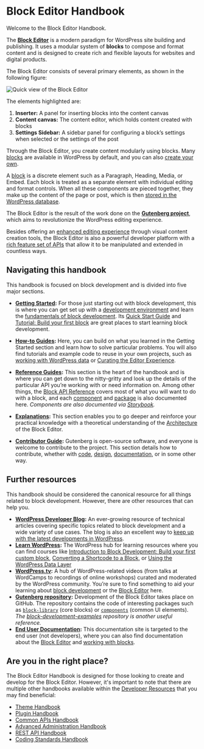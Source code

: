 # Block Editor Handbook

Welcome to the Block Editor Handbook.

The [**Block Editor**](https://wordpress.org/gutenberg/) is a modern paradigm for WordPress site building and publishing. It uses a modular system of **blocks** to compose and format content and is designed to create rich and flexible layouts for websites and digital products.

The Block Editor consists of several primary elements, as shown in the following figure:

![Quick view of the Block Editor](https://raw.githubusercontent.com/WordPress/gutenberg/trunk/docs/assets/overview-block-editor-2023.png)

The elements highlighted are:

1. **Inserter:** A panel for inserting blocks into the content canvas
2. **Content canvas:** The content editor, which holds content created with blocks
3. **Settings Sidebar:** A sidebar panel for configuring a block’s settings when selected or the settings of the post

Through the Block Editor, you create content modularly using blocks. Many [blocks](https://developer.wordpress.org/block-editor/reference-guides/core-blocks/) are available in WordPress by default, and you can also [create your own](https://developer.wordpress.org/block-editor/getting-started/create-block/).

A [block](https://developer.wordpress.org/block-editor/explanations/architecture/key-concepts/#blocks) is a discrete element such as a Paragraph, Heading, Media, or Embed. Each block is treated as a separate element with individual editing and format controls. When all these components are pieced together, they make up the content of the page or post, which is then [stored in the WordPress database](https://developer.wordpress.org/block-editor/explanations/architecture/data-flow/#serialization-and-parsing).

The Block Editor is the result of the work done on the [**Gutenberg project**](https://developer.wordpress.org/block-editor/getting-started/faq/#what-is-gutenberg), which aims to revolutionize the WordPress editing experience.

Besides offering an [enhanced editing experience](https://wordpress.org/gutenberg/) through visual content creation tools, the Block Editor is also a powerful developer platform with a [rich feature set of APIs](https://developer.wordpress.org/block-editor/reference-guides/) that allow it to be manipulated and extended in countless ways.

## Navigating this handbook

This handbook is focused on block development and is divided into five major sections.

- **[Getting Started](https://developer.wordpress.org/block-editor/getting-started/):** For those just starting out with block development, this is where you can get set up with a [development environment](https://developer.wordpress.org/block-editor/getting-started/devenv/) and learn the [fundamentals of block development](https://developer.wordpress.org/block-editor/getting-started/fundamentals/). Its [Quick Start Guide](https://developer.wordpress.org/block-editor/getting-started/quick-start-guide/) and [Tutorial: Build your first block](https://developer.wordpress.org/block-editor/getting-started/tutorial/) are great places to start learning block development.

- **[How-to Guides](https://developer.wordpress.org/block-editor/how-to-guides/):** Here, you can build on what you learned in the Getting Started section and learn how to solve particular problems. You will also find tutorials and example code to reuse in your own projects, such as [working with WordPress data](https://developer.wordpress.org/block-editor/how-to-guides/data-basics/) or [Curating the Editor Experience](https://developer.wordpress.org/block-editor/how-to-guides/curating-the-editor-experience/).

- **[Reference Guides](https://developer.wordpress.org/block-editor/reference-guides/):** This section is the heart of the handbook and is where you can get down to the nitty-gritty and look up the details of the particular API you’re working with or need information on. Among other things, the [Block API Reference](https://developer.wordpress.org/block-editor/reference-guides/block-api/) covers most of what you will want to do with a block, and each [component](https://developer.wordpress.org/block-editor/reference-guides/components/) and [package](https://developer.wordpress.org/block-editor/reference-guides/packages/) is also documented here. _Components are also documented via [Storybook](https://wordpress.github.io/gutenberg/?path=/story/docs-introduction--page)._

- **[Explanations](https://developer.wordpress.org/block-editor/explanations/):** This section enables you to go deeper and reinforce your practical knowledge with a theoretical understanding of the [Architecture](https://developer.wordpress.org/block-editor/explanations/architecture/) of the Block Editor.

- **[Contributor Guide](https://developer.wordpress.org/block-editor/contributors/):** Gutenberg is open-source software, and everyone is welcome to contribute to the project. This section details how to contribute, whether with [code](https://developer.wordpress.org/block-editor/contributors/code/), [design](https://developer.wordpress.org/block-editor/contributors/design/), [documentation](https://developer.wordpress.org/block-editor/contributors/documentation/), or in some other way.

## Further resources

This handbook should be considered the canonical resource for all things related to block development. However, there are other resources that can help you.

- **[WordPress Developer Blog](https://developer.wordpress.org/news/):** An ever-growing resource of technical articles covering specific topics related to block development and a wide variety of use cases. The blog is also an excellent way to [keep up with the latest developments in WordPress](https://developer.wordpress.org/news/tag/roundup/).
- **[Learn WordPress](https://learn.wordpress.org/):** The WordPress hub for learning resources where you can find courses like [Introduction to Block Development: Build your first custom block](https://learn.wordpress.org/course/introduction-to-block-development-build-your-first-custom-block/), [Converting a Shortcode to a Block](https://learn.wordpress.org/course/converting-a-shortcode-to-a-block/), or [Using the WordPress Data Layer](https://learn.wordpress.org/course/using-the-wordpress-data-layer/)
- **[WordPress.tv](https://wordpress.tv/):** A hub of WordPress-related videos (from talks at WordCamps to recordings of online workshops) curated and moderated by the WordPress community. You’re sure to find something to aid your learning about [block development](https://wordpress.tv/?s=block%20development&sort=newest) or the [Block Editor](https://wordpress.tv/?s=block%20editor&sort=relevance) here.
- **[Gutenberg repository](https://github.com/WordPress/gutenberg/):** Development of the Block Editor takes place on GitHub. The repository contains the code of interesting packages such as [`block-library`](https://github.com/WordPress/gutenberg/tree/trunk/packages/block-library/src) (core blocks) or [`components`](https://github.com/WordPress/gutenberg/tree/trunk/packages/components) (common UI elements). _The [block-development-examples](https://github.com/WordPress/block-development-examples) repository is another useful reference._
- **[End User Documentation](https://wordpress.org/documentation/):** This documentation site is targeted to the end user (not developers), where you can also find documentation about the [Block Editor](https://wordpress.org/documentation/category/block-editor/) and [working with blocks](https://wordpress.org/documentation/article/work-with-blocks/).

## Are you in the right place?

The Block Editor Handbook is designed for those looking to create and develop for the Block Editor. However, it's important to note that there are multiple other handbooks available within the [Developer Resources](http://developer.wordpress.org/) that you may find beneficial:

- [Theme Handbook](https://developer.wordpress.org/themes)
- [Plugin Handbook](https://developer.wordpress.org/plugins)
- [Common APIs Handbook](https://developer.wordpress.org/apis)
- [Advanced Administration Handbook](https://developer.wordpress.org/advanced-administration)
- [REST API Handbook](https://developer.wordpress.org/rest-api/)
- [Coding Standards Handbook](https://developer.wordpress.org/coding-standards)
